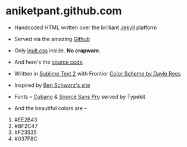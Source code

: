 aniketpant.github.com
=====================

 * Handcoded HTML written over the brilliant [Jekyll](https://github.com/mojombo/jekyll) platform
 * Served via the amazing [Github](https://github.com)
 * Only [inuit.css](https://github.com/csswizardry/inuit.css) inside. **No crapware.**
 * And here's the [source code](https://github.com/aniketpant/aniketpant.github.com).
 * Written in [Sublime Text 2](http://www.sublimetext.com/2) with Frontier [Color Scheme by Dayle Rees](https://github.com/daylerees/colour-schemes)

 
 * Inspired by [Ben Schwarz's site](http://germanforblack.com)
 * Fonts &ndash; [Cubano](https://typekit.com/fonts/cubano) &amp; [Source Sans Pro](https://typekit.com/fonts/source-sans-pro) served by Typekit
 * And the beautiful colors are &ndash;
  1. #EE2B43
  2. #BF2C47
  3. #F23535
  4. #037F8C